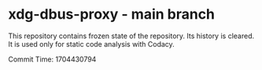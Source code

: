 # xdg-dbus-proxy - main branch

This repository contains frozen state of the repository.
Its history is cleared. It is used only for static code
analysis with Codacy.

Commit Time: 1704430794